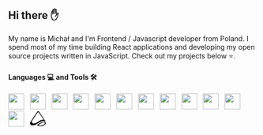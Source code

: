 ## Hi there ✋

My name is Michał and I'm Frontend / Javascript developer from Poland. I spend most of my time building React applications and developing my open source projects written in JavaScript. Check out my projects below ⭐.

#### Languages 💻 and Tools 🛠️

<img height="32" width="32" src="https://unpkg.com/simple-icons@v3/icons/visualstudiocode.svg" /> &nbsp;
<img height="32" width="32" src="https://unpkg.com/simple-icons@v3/icons/html5.svg" /> &nbsp;
<img height="32" width="32" src="https://unpkg.com/simple-icons@v3/icons/css3.svg" /> &nbsp;
<img height="32" width="32" src="https://unpkg.com/simple-icons@v3/icons/sass.svg" /> &nbsp;
<img height="32" width="32" src="https://unpkg.com/simple-icons@v3/icons/javascript.svg" /> &nbsp;
<img height="32" width="32" src="https://unpkg.com/simple-icons@v3/icons/react.svg" /> &nbsp;
<img height="32" width="32" src="https://unpkg.com/simple-icons@v3/icons/next-dot-js.svg" /> &nbsp;
<img height="32" width="32" src="https://unpkg.com/simple-icons@v3/icons/graphql.svg" /> &nbsp;
<img height="32" width="32" src="https://unpkg.com/simple-icons@v3/icons/mongodb.svg" /> &nbsp;
<img height="32" width="32" src="https://unpkg.com/simple-icons@v3/icons/git.svg" /> &nbsp;
<img height="32" width="32" src="https://unpkg.com/simple-icons@v3/icons/github.svg" /> &nbsp;
<img height="32" width="32" src="https://unpkg.com/simple-icons@v3/icons/adobephotoshop.svg" /> &nbsp;
<img height="32" width="32" src="./images/mobx-state-tree.svg" />